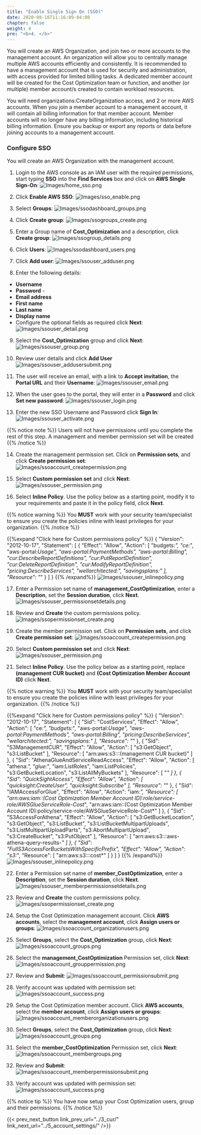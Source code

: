 ```yaml
---
title: "Enable Single Sign On (SSO)"
date: 2020-08-16T11:16:09-04:00
chapter: false
weight: 4
pre: "<b>4. </b>"
---
```




You will create an AWS Organization, and join two or more accounts to the management account. An organization will allow you to centrally manage multiple AWS accounts efficiently and consistently. It is recommended to have a management account that is  used for security and administration, with access provided for limited billing tasks. A dedicated member account will be created for the Cost Optimization team or function, and another (or multiple) member account/s created to contain workload resources.

You will need organizations:CreateOrganization access, and 2 or more AWS accounts. When you join a member account to a management account, it will contain all billing information for that member account. Member accounts will no longer have any billing information, including historical billing information.  Ensure you backup or export any reports or data before joining accounts to a management account.

### Configure SSO
You will create an AWS Organization with the management account.

1. Login to the AWS console as an IAM user with the required permissions, start typing **SSO** into the **Find Services** box and click on **AWS Single Sign-On**:
![Images/home_sso.png](/Cost/100_1_AWS_Account_Setup/Images/home_sso.png)

2. Click **Enable AWS SSO**:
![Images/sso_enable.png](/Cost/100_1_AWS_Account_Setup/Images/sso_enable.png)

3. Select **Groups**:
![Images/ssodashboard_groups.png](/Cost/100_1_AWS_Account_Setup/Images/ssodashboard_groups.png)

4. Click **Create group**:
![Images/ssogroups_create.png](/Cost/100_1_AWS_Account_Setup/Images/ssogroups_create.png)

5. Enter a Group name of **Cost_Optimization** and a description, click **Create group**:
![Images/ssogroup_details.png](/Cost/100_1_AWS_Account_Setup/Images/ssogroup_details.png)

6. Click **Users**:
![Images/ssodashboard_users.png](/Cost/100_1_AWS_Account_Setup/Images/ssodashboard_users.png)

7. Click **Add user**:
![Images/ssouser_adduser.png](/Cost/100_1_AWS_Account_Setup/Images/ssouser_adduser.png)

8. Enter the following details:
 - **Username**
 - **Password** - 
 - **Email address**
 - **First name** 
 - **Last name** 
 - **Display name**
 - Configure the optional fields as required
click **Next**: 
![Images/ssouser_detail.png](/Cost/100_1_AWS_Account_Setup/Images/ssouser_detail.png)

9. Select the **Cost_Optimization** group and click **Next**:
![Images/ssouser_group.png](/Cost/100_1_AWS_Account_Setup/Images/ssouser_group.png)

10. Review user details and click **Add User**
![Images/ssouser_addusersubmit.png](/Cost/100_1_AWS_Account_Setup/Images/ssouser_addusersubmit.png)

11. The user will receive an email, with a link to **Accept invitation**, the **Portal URL** and their **Username**:
![Images/ssouser_email.png](/Cost/100_1_AWS_Account_Setup/Images/ssouser_email.png)

12. When the user goes to the portal, they will enter in a **Password** and click **Set new password**:
![Images/ssouser_login.png](/Cost/100_1_AWS_Account_Setup/Images/ssouser_login.png)

13. Enter the new SSO Username and Password click **Sign In**:
![Images/ssouser_activate.png](/Cost/100_1_AWS_Account_Setup/Images/ssouser_activate.png)

{{% notice note %}}
Users will not have permissions until you complete the rest of this step.
A management and member permission set will be created
{{% /notice %}}

14. Create the management permission set. Click on **Permission sets**, and click **Create permission set**:
![Images/ssoaccount_createpermission.png](/Cost/100_1_AWS_Account_Setup/Images/ssoaccount_createpermission.png)

15. Select **Custom permission set** and click **Next**:
![Images/ssouser_permission.png](/Cost/100_1_AWS_Account_Setup/Images/ssouser_permission.png)

16. Select **Inline Policy**. Use the policy below as a starting point, modify it to your requirements and paste it in the policy field,  click **Next**.

{{% notice warning %}}
You **MUST** work with your security team/specialist to ensure you create the policies inline with least privileges for your organization.
{{% /notice %}}

{{%expand "Click here for Custom permissions policy" %}}
    {
        "Version": "2012-10-17",
        "Statement": [
            {
                "Effect": "Allow",
                "Action": [
                    "budgets:*",
                    "ce:*",
                    "aws-portal:*Usage",
                    "aws-portal:*PaymentMethods",
                    "aws-portal:*Billing",
                    "cur:DescribeReportDefinitions",
                    "cur:PutReportDefinition",
                    "cur:DeleteReportDefinition",
                    "cur:ModifyReportDefinition",
                    "pricing:DescribeServices",
                    "wellarchitected:*",
                    "savingsplans:*"
                ],
                "Resource": "*"
            }
        ]
    }
{{% /expand%}}
![Images/ssouser_inlinepolicy.png](/Cost/100_1_AWS_Account_Setup/Images/ssouser_inlinepolicy.png)

17. Enter a Permission set name of **management_CostOptimization**, enter a **Description**, set the **Session duration**, click **Next**. 
![Images/ssouser_permissionsetdetails.png](/Cost/100_1_AWS_Account_Setup/Images/permissionsetdetails.png)

18. Review and **Create** the custom permissions policy. 
![Images/ssopermissionset_create.png](/Cost/100_1_AWS_Account_Setup/Images/ssopermissionset_create.png)

19. Create the member permission set. Click on **Permission sets**, and click **Create permission set**:
![Images/ssoaccount_createpermission.png](/Cost/100_1_AWS_Account_Setup/Images/ssoaccount_createpermission.png)

20. Select **Custom permission set** and click **Next**:
![Images/ssouser_permission.png](/Cost/100_1_AWS_Account_Setup/Images/ssouser_permission.png)

21. Select **Inline Policy**. Use the policy below as a starting point, replace **(management CUR bucket)** and **(Cost Optimization Member Account ID)** click **Next**.

{{% notice warning %}}
You **MUST** work with your security team/specialist to ensure you create the policies inline with least privileges for your organization.
{{% /notice %}}

{{%expand "Click here for Custom permissions policy" %}}
    {
        "Version": "2012-10-17",
        "Statement": [
            {
                "Sid": "CostServices",
                "Effect": "Allow",
                "Action": [
                    "ce:*",
                    "budgets:*",
                    "aws-portal:*Usage",
                    "aws-portal:*PaymentMethods",
                    "aws-portal:*Billing",
                    "pricing:DescribeServices",
                    "wellarchitected:*",
                    "savingsplans:*"
                ],
                "Resource": "*"
            },
            {
                "Sid": "S3ManagementCUR",
                "Effect": "Allow",
                "Action": [
                    "s3:GetObject",
                    "s3:ListBucket"
                ],
                "Resource": [
                    "arn:aws:s3:::(management CUR bucket)"
                ]
            },
        {
            "Sid": "AthenaGlueAndServiceReadAccess",
            "Effect": "Allow",
            "Action": [
                "athena:*",
                "glue:*",
                "iam:ListRoles",
                "iam:ListPolicies",
                "s3:GetBucketLocation",
                "s3:ListAllMyBuckets"
            ],
            "Resource": [
                "*"
            ]
        },
        {
            "Sid": "QuickSightAccess",
            "Effect": "Allow",
            "Action": [
                "quicksight:CreateUser",
                "quicksight:Subscribe"
            ],
            "Resource": "*"
        },
        {
            "Sid": "IAMAccessForGlue",
            "Effect": "Allow",
            "Action": "iam:*",
            "Resource": [
                "arn:aws:iam::(Cost Optimization Member Account ID):role/service-role/AWSGlueServiceRole-Cost*",
                "arn:aws:iam::(Cost Optimization Member Account ID):policy/service-role/AWSGlueServiceRole-Cost*"
            ]
        },
        {
            "Sid": "S3AccessForAthena",
            "Effect": "Allow",
            "Action": [
                "s3:GetBucketLocation",
                "s3:GetObject",
                "s3:ListBucket",
                "s3:ListBucketMultipartUploads",
                "s3:ListMultipartUploadParts",
                "s3:AbortMultipartUpload",
                "s3:CreateBucket",
                "s3:PutObject"
            ],
            "Resource": [
                "arn:aws:s3:::aws-athena-query-results-*"
            ]
        },
        {
            "Sid": "FullS3AccessForBucketsWithSpecificPrefix",
            "Effect": "Allow",
            "Action": "s3:*",
            "Resource": [
                "arn:aws:s3:::cost*"
            ]
        }
    ]
    }
{{% /expand%}}
![Images/ssouser_inlinepolicy.png](/Cost/100_1_AWS_Account_Setup/Images/ssouser_inlinepolicy.png)

22. Enter a Permission set name of **member_CostOptimization**, enter a **Description**, set the **Session duration**, click **Next**. 
![Images/ssouser_memberpermissionsetdetails.png](/Cost/100_1_AWS_Account_Setup/Images/memberpermissionsetdetails.png)

23. Review and **Create** the custom permissions policy. 
![Images/ssopermissionset_create.png](/Cost/100_1_AWS_Account_Setup/Images/ssopermissionset_create.png)

24. Setup the Cost Optimization management account. Click **AWS accounts**, select the **management account**, click **Assign users or groups**:
![Images/ssoaccount_organizationusers.png](/Cost/100_1_AWS_Account_Setup/Images/ssoaccount_organizationusers.png)

25. Select **Groups**, select the **Cost_Optimization** group, click **Next**:
![Images/ssoaccount_groups.png](/Cost/100_1_AWS_Account_Setup/Images/ssoaccount_groups.png)

26. Select the **management_CostOptimization** Permission set, click **Next**:
![Images/ssoaccount_grouppermission.png](/Cost/100_1_AWS_Account_Setup/Images/ssoaccount_grouppermission.png)

27. Review and **Submit**:
![Images/ssoaccount_permissionsubmit.png](/Cost/100_1_AWS_Account_Setup/Images/ssoaccount_permissionsubmit.png)

28. Verify account was updated with permission set:
![Images/ssoaccount_success.png](/Cost/100_1_AWS_Account_Setup/Images/ssoaccount_success.png)

29. Setup the Cost Optimization member account. Click **AWS accounts**, select the **member account**, click **Assign users or groups**:
![Images/ssoaccount_memberorganizationusers.png](/Cost/100_1_AWS_Account_Setup/Images/ssoaccount_memberorganizationusers.png)

30. Select **Groups**, select the **Cost_Optimization** group, click **Next**:
![Images/ssoaccount_groups.png](/Cost/100_1_AWS_Account_Setup/Images/ssoaccount_groups.png)

31. Select the **member_CostOptimization** Permission set, click **Next**:
![Images/ssoaccount_membergroups.png](/Cost/100_1_AWS_Account_Setup/Images/ssoaccount_membergroups.png)

32. Review and **Submit**:
![Images/ssoaccount_memberpermissionsubmit.png](/Cost/100_1_AWS_Account_Setup/Images/ssoaccount_memberpermissionsubmit.png)

33. Verify account was updated with permission set:
![Images/ssoaccount_success.png](/Cost/100_1_AWS_Account_Setup/Images/ssoaccount_success.png)


{{% notice tip %}}
You have now setup your Cost Optimization users, group and their permissions.
{{% /notice %}}

{{< prev_next_button link_prev_url="../3_cur/" link_next_url="../5_account_settings/" />}}
